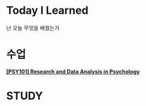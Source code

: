 # Today I Learned
난 오늘 무엇을 배웠는가

# 수업
**[[PSY101] Research and Data Analysis in Psychology](PSY101__Research-and-Data-Analysis-in-Psychology)**

# STUDY

